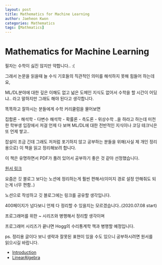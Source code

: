 ```yaml
---
layout: post
title: Mathematics for Machine Learning
author: Jaeheon Kwon
categories: Mathematics
tags: [Mathmatics]
---
```




# Mathematics for Machine Learning





필자는 수학이 싫진 않지만 약합니다.. :(

그래서 논문을 읽을때 늘 수식 기호들의 직관적인 의미를 해석하지 못해 힘들어 하는데요,

ML/DL분야에 대한 깊은 이해도 없고 넒은 도메인 지식도 없어서 수학을 할 시간이 어딨냐.. 라고 말하지만 그래도 해야 된다고 생각합니다.

똑똑하고 잘하시는 분들에게 수학 커리큘럼을 물어보면

집합론 - 해석학 - 다변수 해석학 - 확률론 - 측도론 - 위상수학 ..을 하라고 하는데 미천한 학부생 입장에서 저걸 언제 다 보며 ML/DL에 대한 전반적인 지식이나 코딩 테크닉은 또 언제 쌓고..

잡설이 조금 긴데 그래도 저처럼 포기하지 않고 공부하는 분들을 위해(사실 제 개인 정리용으로) 이 책을 읽고 정리해보려 합니다.



이 책은 유명하면서 PDF가 풀려 있어서 공부하기 좋은 것 같아 선정했습니다.

[원서 링크](https://mml-book.github.io/book/mml-book.pdf)

요즘은 깃 블로그 보다는 노션에 정리하는게 훨씬 편해서(이미지 경로 설정 안해줘도 되는게 너무 편함..)

노션으로 작성하고 깃 블로그에는 링크를 공유할 생각입니다.

400페이지가 넘다보니 언제 다 정리할 수 있을지는 모르겠습니다..(2020.07.08 start)

프로그래머를 위한 ~ 시리즈와 병행해서 정리할 생각이며

프로그래머 시리즈가 끝나면 Hogg의 수리통계학 책과 병행할 예정입니다.



ps. 정리용 글이다 보니 생략과 잘못된 표현이 있을 수도 있으니 공부하시려면 원서를 읽으시길 바랍니다.



- [Introduction](https://www.notion.so/pytonic/Introduction-and-Motivation-cebf1cca830447e68f783fd454106df3)
- [LinearAlgebra](https://www.notion.so/pytonic/Linear-Algebra-cf7a22a65c5b4c4394b17964e3c70816)

